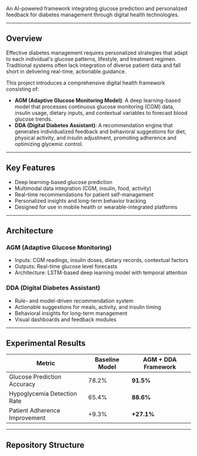 An AI-powered framework integrating glucose prediction and personalized feedback for diabetes management through digital health technologies.

---

## Overview

Effective diabetes management requires personalized strategies that adapt to each individual's glucose patterns, lifestyle, and treatment regimen. Traditional systems often lack integration of diverse patient data and fall short in delivering real-time, actionable guidance.

This project introduces a comprehensive digital health framework consisting of:

- **AGM (Adaptive Glucose Monitoring Model)**: A deep learning-based model that processes continuous glucose monitoring (CGM) data, insulin usage, dietary inputs, and contextual variables to forecast blood glucose trends.
- **DDA (Digital Diabetes Assistant)**: A recommendation engine that generates individualized feedback and behavioral suggestions for diet, physical activity, and insulin adjustment, promoting adherence and optimizing glycemic control.

---

## Key Features

- Deep learning-based glucose prediction
- Multimodal data integration (CGM, insulin, food, activity)
- Real-time recommendations for patient self-management
- Personalized insights and long-term behavior tracking
- Designed for use in mobile health or wearable-integrated platforms

---

## Architecture

### AGM (Adaptive Glucose Monitoring)

- Inputs: CGM readings, insulin doses, dietary records, contextual factors
- Outputs: Real-time glucose level forecasts
- Architecture: LSTM-based deep learning model with temporal attention

### DDA (Digital Diabetes Assistant)

- Rule- and model-driven recommendation system
- Actionable suggestions for meals, activity, and insulin timing
- Behavioral insights for long-term management
- Visual dashboards and feedback modules

---

## Experimental Results

| Metric                         | Baseline Model | AGM + DDA Framework |
|-------------------------------|----------------|----------------------|
| Glucose Prediction Accuracy   | 78.2%          | **91.5%**            |
| Hypoglycemia Detection Rate   | 65.4%          | **88.6%**            |
| Patient Adherence Improvement | +9.3%          | **+27.1%**           |

---

## Repository Structure

